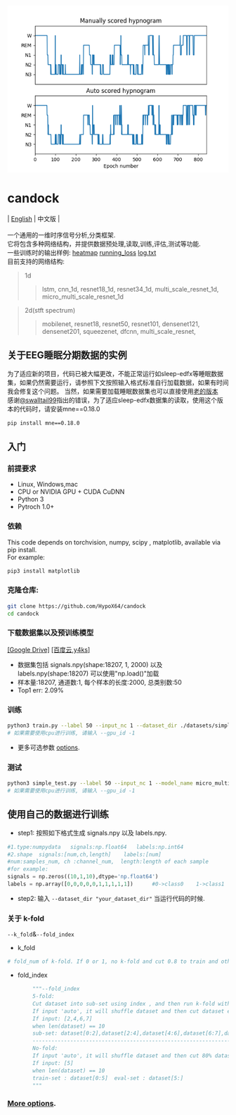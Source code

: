 <div align="center">    
<img src="./imgs/compare.png " alt="image" style="zoom:100%;" />
</div>

# candock

| [English](./README.md) | 中文版 |<br><br>
一个通用的一维时序信号分析,分类框架.<br>
它将包含多种网络结构，并提供数据预处理,读取,训练,评估,测试等功能.<br>
一些训练时的输出样例: [heatmap](./image/heatmap_eg.png)  [running_loss](./image/running_loss_eg.png)  [log.txt](./docs/log_eg.txt)<br>
目前支持的网络结构:<br>
>1d
>
>>lstm, cnn_1d, resnet18_1d, resnet34_1d, multi_scale_resnet_1d, micro_multi_scale_resnet_1d


>2d(stft spectrum)
>
>>mobilenet, resnet18, resnet50, resnet101, densenet121, densenet201, squeezenet, dfcnn, multi_scale_resnet,

## 关于EEG睡眠分期数据的实例
为了适应新的项目，代码已被大幅更改，不能正常运行如sleep-edfx等睡眠数据集，如果仍然需要运行，请参照下文按照输入格式标准自行加载数据，如果有时间我会修复这个问题。
当然，如果需要加载睡眠数据集也可以直接使用[老的版本](https://github.com/HypoX64/candock/tree/f24cc44933f494d2235b3bf965a04cde5e6a1ae9)<br>
感谢[@swalltail99](https://github.com/swalltail99)指出的错误，为了适应sleep-edfx数据集的读取，使用这个版本的代码时，请安装mne==0.18.0<br>

```bash
pip install mne==0.18.0
```

## 入门
### 前提要求
- Linux, Windows,mac
- CPU or NVIDIA GPU + CUDA CuDNN
- Python 3
- Pytroch 1.0+
### 依赖
This code depends on torchvision, numpy, scipy , matplotlib, available via pip install.<br>
For example:<br>

```bash
pip3 install matplotlib
```
### 克隆仓库:
```bash
git clone https://github.com/HypoX64/candock
cd candock
```
### 下载数据集以及预训练模型
[[Google Drive]](https://drive.google.com/open?id=1NTtLmT02jqlc81lhtzQ7GlPK8epuHfU5)   [[百度云,y4ks]](https://pan.baidu.com/s/1WKWZL91SekrSlhOoEC1bQA)

* 数据集包括 signals.npy(shape:18207, 1, 2000) 以及 labels.npy(shape:18207) 可以使用"np.load()"加载
* 样本量:18207,  通道数:1,  每个样本的长度:2000,  总类别数:50
* Top1 err: 2.09%
### 训练
```bash
python3 train.py --label 50 --input_nc 1 --dataset_dir ./datasets/simple_test --save_dir ./checkpoints/simple_test --model_name micro_multi_scale_resnet_1d --gpu_id 0 --batchsize 64 --k_fold 5
# 如果需要使用cpu进行训练, 请输入 --gpu_id -1
```
* 更多可选参数 [options](./util/options.py).
### 测试
```bash
python3 simple_test.py --label 50 --input_nc 1 --model_name micro_multi_scale_resnet_1d --gpu_id 0
# 如果需要使用cpu进行训练, 请输入 --gpu_id -1
```

## 使用自己的数据进行训练
* step1: 按照如下格式生成 signals.npy 以及 labels.npy.
```python
#1.type:numpydata   signals:np.float64   labels:np.int64
#2.shape  signals:[num,ch,length]    labels:[num]
#num:samples_num, ch :channel_num,  length:length of each sample
#for example:
signals = np.zeros((10,1,10),dtype='np.float64')
labels = np.array([0,0,0,0,0,1,1,1,1,1])      #0->class0    1->class1
```
* step2: 输入  ```--dataset_dir "your_dataset_dir"``` 当运行代码的时候.

### 关于 k-fold
```--k_fold```&```--fold_index```<br>
* k_fold
```python
# fold_num of k-fold. If 0 or 1, no k-fold and cut 0.8 to train and other to eval
```
* fold_index
```python
        """--fold_index
        5-fold:
        Cut dataset into sub-set using index , and then run k-fold with sub-set
        If input 'auto', it will shuffle dataset and then cut dataset equally
        If input: [2,4,6,7]
        when len(dataset) == 10
        sub-set: dataset[0:2],dataset[2:4],dataset[4:6],dataset[6:7],dataset[7:]
        ---------------------------------------------------------------
        No-fold:
        If input 'auto', it will shuffle dataset and then cut 80% dataset to train and other to eval
        If input: [5]
        when len(dataset) == 10
        train-set : dataset[0:5]  eval-set : dataset[5:]
        """
```
### [ More options](./util/options.py).